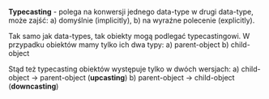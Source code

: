 **Typecasting** - polega na konwersji jednego data-type w drugi data-type, może zajść:
    a) domyślnie (implicitly),
    b) na wyraźne polecenie (explicitly).

Tak samo jak data-types, tak obiekty mogą podlegać typecastingowi. W przypadku obiektów mamy tylko ich dwa typy:
    a) parent-object
    b) child-object

Stąd też typecasting obiektów występuje tylko w dwóch wersjach:
    a) child-object -> parent-object (**upcasting**)
    b) parent-object -> child-object (**downcasting**)


    